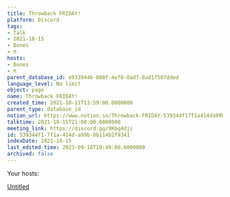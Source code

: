 ```yaml
---
title: Throwback FRIDAY!
platform: Discord
tags:
- Talk
- 2021-10-15
- Bones
- π
hosts:
- Bones
- π
parent_database_id: e9339446-880f-4ef0-8ad7-8ad1f507dded
language_level: No limit
object: page
name: Throwback FRIDAY!
created_time: 2021-10-11T13:59:00.0000000
parent_type: database_id
notion_url: https://www.notion.so/Throwback-FRIDAY-539344f17f1a414da99b8b114b2f9341
talktime: 2021-10-15T21:00:00.0000000
meeting_link: https://discord.gg/9Kbq4djs
id: 539344f1-7f1a-414d-a99b-8b114b2f9341
indexDate: 2021-10-15
last_edited_time: 2023-09-18T10:49:00.0000000
archived: false
---
```




Your hosts:

[Untitled](https://www.notion.so/482e61b02b9c4456b2b4fe86bb7544c6)   





